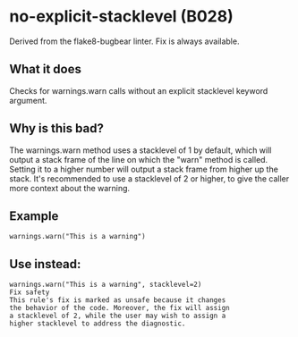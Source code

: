 # no-explicit-stacklevel (B028)
Derived from the flake8-bugbear linter.
Fix is always available.
## What it does
Checks for warnings.warn calls without an explicit stacklevel keyword
argument.
## Why is this bad?
The warnings.warn method uses a stacklevel of 1 by default, which
will output a stack frame of the line on which the "warn" method
is called. Setting it to a higher number will output a stack frame
from higher up the stack.
It's recommended to use a stacklevel of 2 or higher, to give the caller
more context about the warning.
## Example
```
warnings.warn("This is a warning")
```
## Use instead:
```
warnings.warn("This is a warning", stacklevel=2)
Fix safety
This rule's fix is marked as unsafe because it changes
the behavior of the code. Moreover, the fix will assign
a stacklevel of 2, while the user may wish to assign a
higher stacklevel to address the diagnostic.
```
